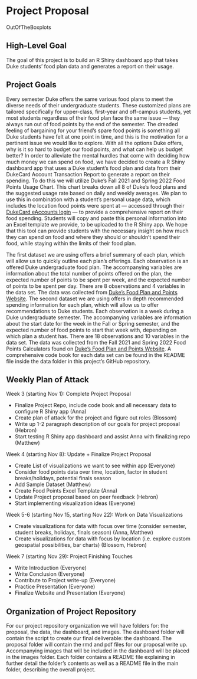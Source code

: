 Project Proposal
================
OutOfTheBoxplots

## High-Level Goal

The goal of this project is to build an R Shiny dashboard app that takes
Duke students’ food plan data and generates a report on their usage.

## Project Goals

Every semester Duke offers the same various food plans to meet the
diverse needs of their undergraduate students. These customized plans
are tailored specifically for upper-class, first-year and off-campus
students, yet most students regardless of their food plan face the same
issue — they always run out of food points by the end of the semester.
The dreaded feeling of bargaining for your friend’s spare food points is
something all Duke students have felt at one point in time, and this is
the motivation for a pertinent issue we would like to explore. With all
the options Duke offers, why is it so hard to budget our food points,
and what can help us budget better? In order to alleviate the mental
hurdles that come with deciding how much money we can spend on food, we
have decided to create a R Shiny dashboard app that uses a Duke
student’s food plan and data from their DukeCard Account Transaction
Report to generate a report on their spending. To do this we will
utilize Duke’s Fall 2021 and Spring 2022 Food Points Usage Chart. This
chart breaks down all 8 of Duke’s food plans and the suggested usage
rate based on daily and weekly averages. We plan to use this in
combination with a student’s personal usage data, which includes the
location food points were spent at — accessed through their [DukeCard
eAccounts login](https://dukecard.duke.edu/manage-your-dukecard) — to
provide a comprehensive report on their food spending. Students will
copy and paste this personal information into an Excel template we
provide, to be uploaded to the R Shiny app. We hope that this tool can
provide students with the necessary insight on how much they can spend
on food and where they should or shouldn’t spend their food, while
staying within the limits of their food plan.

The first dataset we are using offers a brief summary of each plan,
which will allow us to quickly outline each plan’s offerings. Each
observation is an offered Duke undergraduate food plan. The accompanying
variables are information about the total number of points offered on
the plan, the expected number of points to be spent per week, and the
expected number of points to be spent per day. There are 8 observations
and 4 variables in the data set. The data was collected from [Duke’s
Food Plan and Points
Website](https://studentaffairs.duke.edu/dining/plans-points). The
second dataset we are using offers in depth recommended spending
information for each plan, which will allow us to offer recommendations
to Duke students. Each observation is a week during a Duke undergraduate
semester. The accompanying variables are information about the start
date for the week in the Fall or Spring semester, and the expected
number of food points to start that week with, depending on which plan a
student has. There are 18 observations and 10 variables in the data set.
The data was collected from the Fall 2021 and Spring 2022 Food Points
Calculators found on [Duke’s Food Plan and Points
Website](https://studentaffairs.duke.edu/dining/plans-points). A
comprehensive code book for each data set can be found in the README
file inside the data folder in this project’s GitHub repository.

## Weekly Plan of Attack

Week 3 (starting Nov 1): Complete Project Proposal

-   Finalize Project Repo, include code book and all necessary data to
    configure R Shiny app (Anna)
-   Create plan of attack for the project and figure out roles (Blossom)
-   Write up 1-2 paragraph description of our goals for project proposal
    (Hebron)
-   Start testing R Shiny app dashboard and assist Anna with finalizing
    repo (Matthew)

Week 4 (starting Nov 8): Update + Finalize Project Proposal

-   Create List of visualizations we want to see within app (Everyone)
-   Consider food points data over time, location, factor in student
    breaks/holidays, potential finals season
-   Add Sample Dataset (Matthew)
-   Create Food Points Excel Template (Anna)
-   Update Project proposal based on peer feedback (Hebron)
-   Start implementing visualization ideas (Everyone)

Week 5-6 (starting Nov 15, starting Nov 22): Work on Data Visualizations

-   Create visualizations for data with focus over time (consider
    semester, student breaks, holidays, finals season) (Anna, Matthew)
-   Create visualizations for data with focus by location (i.e. explore
    custom geospatial possibilities, bar charts) (Blossom, Hebron)

Week 7 (starting Nov 29): Project Finishing Touches

-   Write Introduction (Everyone)
-   Write Conclusion (Everyone)
-   Contribute to Project write-up (Everyone)
-   Practice Presentation (Everyone)
-   Finalize Website and Presentation (Everyone)

## Organization of Project Repository

For our project repository organization we will have folders for: the
proposal, the data, the dashboard, and images. The dashboard folder will
contain the script to create our final deliverable: the dashboard. The
proposal folder will contain the rmd and pdf files for our proposal
write up. Accompanying images that will be included in the dashboard
will be placed in the images folder. Each folder contains a README file
explaining in further detail the folder’s contents as well as a README
file in the main folder, describing the overall project.
